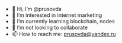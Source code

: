 - 👋 Hi, I’m @prusovda
- 👀 I’m interested in internet marketing
- 🌱 I’m currently learning blockchain, nodes
- 💞️ I’m not looking to collaborate
- 📫 How to reach me: prusovda@yandex.ru

<!---
prusovda/prusovda is a ✨ special ✨ repository because its `README.md` (this file) appears on your GitHub profile.
You can click the Preview link to take a look at your changes.
--->
